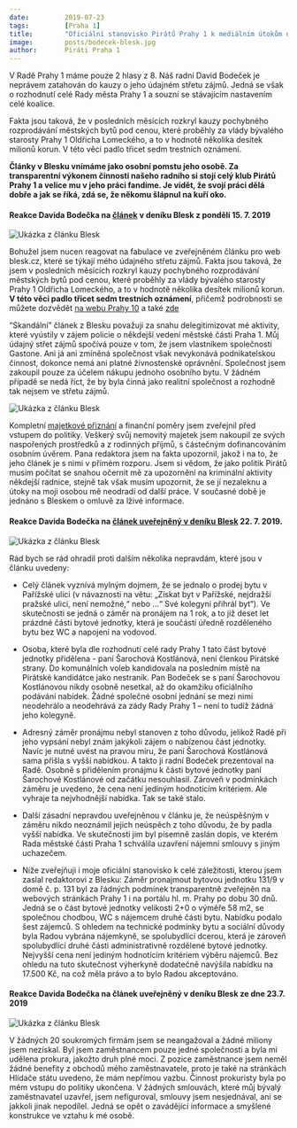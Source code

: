 ```yaml
---
date:         2019-07-23
tags:         [Praha 1]
title:        "Oficiální stanovisko Pirátů Prahy 1 k mediálním útokům na pirátského radního pro majetek Davida Bodečka: "
image: 	      posts/bodecek-blesk.jpg
author:       Piráti Praha 1
---
```


V Radě Prahy 1 máme pouze 2 hlasy z 8. Náš radní David Bodeček je neprávem zatahován do kauzy o jeho údajném střetu zájmů. Jedná se však o rozhodnutí celé Rady města Prahy 1 a souzní se stávajícím nastavením celé koalice.

Fakta jsou taková, že v posledních měsících rozkryl kauzy pochybného rozprodávání městských bytů pod cenou, které proběhly za vlády bývalého starosty Prahy 1 Oldřicha Lomeckého, a to v hodnotě několika desítek milionů korun. V této věci padlo třicet sedm trestních oznámení.

**Články v Blesku vnímáme jako osobní pomstu jeho osobě. Za transparentní výkonem činnosti našeho radního si stojí celý klub Pirátů Prahy 1 a velice mu v jeho práci fandíme. Je vidět, že svojí práci dělá dobře a jak se říká, zdá se, že někomu šlápnul na kuří oko.**


#### Reakce Davida Bodečka na [článek](https://www.blesk.cz/clanek/regiony-praha-praha-zpravy/612818/piratsky-radni-prahy-1-bodecek-sedi-na-dvou-zidlich-sefuje-bytaku-i-realitni-kancelari-politolog-jednoznacny-stret-zajmu.html) v deníku Blesk z pondělí 15. 7. 2019

![Ukázka z článku Blesk](/assets/img/posts/bodecek-blesk1.jpg)

Bohužel jsem nucen reagovat na fabulace ve zveřejněném článku pro web blesk.cz, které se týkají mého údajného střetu zájmů.
Fakta jsou taková, že jsem v posledních měsících rozkryl kauzy pochybného rozprodávání městských bytů pod cenou, které proběhly za vlády bývalého starosty Prahy 1 Oldřicha Lomeckého, a to v hodnotě několika desítek milionů korun. 
**V této věci padlo třicet sedm trestních oznámení**, přičemž podrobnosti se můžete dozvědět [na webu Prahy 10](https://www.praha1.cz/policie-obvinila-byvale-vedeni-prahy-1-kvuli-rozprodavani-bytu-pod-cenou/) a také [zde](https://www.seznamzpravy.cz/clanek/tykacovi-usetrili-pri-koupi-bytu-pres-osm-milionu-starosta-prahy-1-obesel-zastupitele-74508)

“Skandální” článek z Blesku považuji za snahu delegitimizovat mé aktivity, které vyústily v zájem policie o někdejší vedení městské části Praha 1. Můj údajný střet zájmů spočívá pouze v tom, že jsem vlastníkem společnosti Gastone. Ani já ani zmíněná společnost však nevykonává podnikatelskou činnost, dokonce nemá ani platné živnostenské oprávnění. Společnost jsem zakoupil pouze za účelem nákupu jednoho osobního bytu. V žádném případě se nedá říct, že by byla činná jako realitní společnost a rozhodně tak nejsem ve střetu zájmů.

![Ukázka z článku Blesk](/assets/img/posts/bodecek-blesk2.jpg)

Kompletní [majetkové přiznání](/assets/pdf/Bodecek_David_Pirati_Cestne_prohlaseni_kandidata_29_4_2018.pdf) a finanční poměry jsem zveřejnil před vstupem do politiky. Veškerý svůj nemovitý majetek jsem nakoupil ze svých naspořených prostředků a z rodinných příjmů, s částečným dofinancováním osobním úvěrem.
Pana redaktora jsem na fakta upozornil, jakož i na to, že jeho článek je s nimi v přímém rozporu. Jsem si vědom, že jako politik Pirátů musím počítat se snahou očernit mě za upozornění na kriminální aktivity někdejší radnice, stejně tak však musím upozornit, že se jí nezaleknu a útoky na moji osobou mě neodradí od další práce.
V současné době je jednáno s Bleskem o omluvě za lživé informace.

#### Reakce Davida Bodečka na [článek uveřejněný v deníku Blesk](https://www.blesk.cz/clanek/regiony-praha-praha-zpravy/613497/sachy-s-bytem-v-parizske-stacil-dopis-radnimu-a-jeho-kolegyne-vyhrala-prohranou-obalkovou-soutez.html) 22. 7. 2019.

![Ukázka z článku Blesk](/assets/img/posts/bodecek-blesk3.jpg)

Rád bych se rád ohradil proti dalším několika nepravdám, které jsou v článku uvedeny:

- Celý článek vyznívá mylným dojmem, že se jednalo o prodej bytu v Pařížské ulici (v návaznosti na větu: „Získat byt v Pařížské, nejdražší pražské ulici, není nemožné,“ nebo …“ Své kolegyni přihrál byt“). Ve skutečnosti se jedná o záměr na pronájem na 1 rok, a to již deset let prázdné části bytové jednotky, která je součástí úředně rozděleného bytu bez WC a napojení na vodovod.

- Osoba, které byla dle rozhodnutí celé rady Prahy 1 tato část bytové jednotky přidělena - paní Šarochová Kostlánová, není členkou Pirátské strany. Do komunálních voleb kandidovala na posledním místě na Pirátské kandidátce jako nestraník. Pan Bodeček se s paní Šarochovou Kostlánovou nikdy osobně nesetkal, až do okamžiku oficiálního podávání nabídek. Žádné společné osobní jednání se mezi nimi neodehrálo a neodehrává za zády Rady Prahy 1 – není to tudíž žádná jeho kolegyně.

- Adresný záměr pronájmu nebyl stanoven z toho důvodu, jelikož Radě při jeho vypsání nebyl znám jakýkoli zájem o nabízenou část jednotky. Navíc je nutné uvést na pravou míru, že paní Šarochová Kostlánová sama přišla s vyšší nabídkou. A takto ji radní Bodeček prezentoval na Radě. Osobně s přidělením pronájmu k části bytové jednotky paní Šarochové Kostlánové od začátku nesouhlasil. Zároveň v podmínkách záměru je uvedeno, že cena není jediným hodnotícím kritériem. Ale vyhraje ta nejvhodnější nabídka. Tak se také stalo.
- Další zásadní nepravdou uveřejněnou v článku je, že neúspěšným v záměru nikdo neoznámil jejich neúspěch z toho důvodu, že by padla vyšší nabídka. Ve skutečnosti jim byl písemně zaslán dopis, ve kterém Rada městské části Praha 1 schválila uzavření nájemní smlouvy s jiným uchazečem.
- Níže zveřejňuji i moje oficiální stanovisko k celé záležitosti, kterou jsem zaslal redaktorovi z Blesku:
Záměr pronajmout bytovou jednotku 131/9 v domě č. p. 131 byl za řádných podmínek transparentně zveřejněn na webových stránkách Prahy 1 i na portálu hl. m. Prahy po dobu 30 dnů. Jedná se o část bytové jednotky velikosti 2+0 o výměře 58 m2, se společnou chodbou, WC s nájemcem druhé části bytu. Nabídku podalo šest zájemců. S ohledem na technické podmínky bytu a sociální důvody byla Radou vybrána nájemkyně, se spolubydlící dcerou, která je zároveň spolubydlící druhé části administrativně rozdělené bytové jednotky.  Nejvyšší cena není jediným hodnotícím kritériem výběru nájemců. Bez ohledu na tuto skutečnost výherkyně dodatečně navýšila nabídku na 17.500 Kč, na což měla právo a to bylo Radou akceptováno.

#### Reakce Davida Bodečka na článek uveřejněný v deníku Blesk ze dne 23.7. 2019
![Ukázka z článku Blesk](/assets/img/posts/bodecek-blesk4.jpg)

V žádných 20 soukromých firmám jsem se neangažoval a žádné miliony jsem nezískal. Byl jsem zaměstnancem pouze jedné společnosti a byla mi udělena prokura, jakožto druh plné moci. Z pozice zaměstnance jsem neměl žádné benefity z obchodů mého zaměstnavatele, proto je také na stránkách Hlídače státu uvedeno, že mám nepřímou vazbu. Činnost prokuristy byla po mém vstupu do politiky ukončena. V žádných smlouvách, které můj bývalý zaměstnavatel uzavřel, jsem nefiguroval, smlouvy jsem nesjednával, ani se jakkoli jinak nepodílel. Jedná se opět o zavádějící informace a smyšlené konstrukce ve vztahu k mé osobě.
